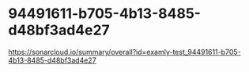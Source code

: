 # 94491611-b705-4b13-8485-d48bf3ad4e27
https://sonarcloud.io/summary/overall?id=examly-test_94491611-b705-4b13-8485-d48bf3ad4e27
